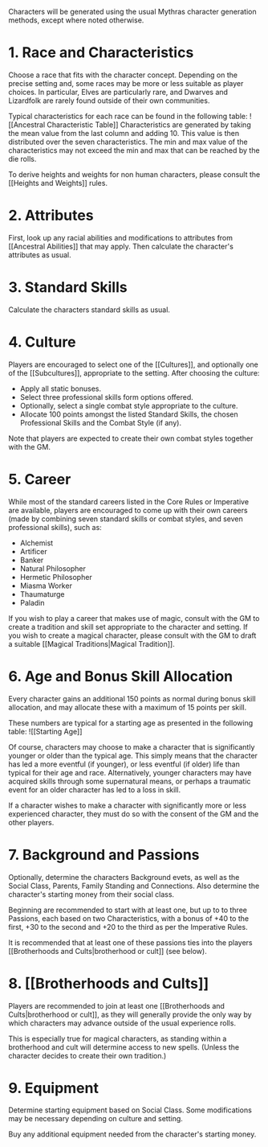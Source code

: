 Characters will be generated using the usual Mythras character generation methods, except where noted otherwise.

# 1. Race and Characteristics 
Choose a race that fits with the character concept. Depending on the precise setting and, some races may be more or less suitable as player choices. In particular, Elves are particularly rare, and Dwarves and Lizardfolk are rarely found outside of their own communities. 

Typical characteristics for each race can be found in the following table:
![[Ancestral Characteristic Table]]
Characteristics are generated by taking the mean value from the last column and adding 10. This value is then distributed over the seven characteristics. The min and max value of the characteristics may not exceed the min and max that can be reached by the die rolls.

To derive heights and weights for non human characters, please consult the [[Heights and Weights]] rules.

# 2. Attributes
First, look up any racial abilities and modifications to attributes from [[Ancestral Abilities]] that may apply. Then calculate the character's attributes as usual.

# 3. Standard Skills
Calculate the characters standard skills as usual.

# 4. Culture 
Players are encouraged to select one of the [[Cultures]], and optionally one of the [[Subcultures]], appropriate to the setting. After choosing the culture:
- Apply all static bonuses.
- Select three professional skills form options offered.
- Optionally, select a single combat style appropriate to the culture.
- Allocate 100 points amongst the listed Standard Skills, the chosen Professional Skills and the Combat Style (if any).

Note that players are expected to create their own combat styles together with the GM.

# 5. Career 
While most of the standard careers listed in the Core Rules or Imperative are available, players are encouraged to come up with their own careers (made by combining seven standard skills or combat styles, and seven professional skills), such as:
- Alchemist
- Artificer
- Banker
- Natural Philosopher
- Hermetic Philosopher
- Miasma Worker 
- Thaumaturge
- Paladin

If you wish to play a career that makes use of magic, consult with the GM to create a tradition and skill set appropriate to the character and setting. If you wish to create a magical character, please consult with the GM to draft a suitable [[Magical Traditions|Magical Tradition]].

# 6. Age and Bonus Skill Allocation 
Every character gains an additional 150 points as normal during bonus skill allocation, and may allocate these with a maximum of 15 points per skill. 

These numbers are typical for a starting age as presented in the following table:
![[Starting Age]]

Of course, characters may choose to make a character that is significantly younger or older than the typical age. This simply means that the character has led a more eventful (if younger), or less eventful (if older) life than typical for their age and race. Alternatively, younger characters may have acquired skills through some supernatural means, or perhaps a traumatic event for an older character has led to a loss in skill.

If a character wishes to make a character with significantly more or less experienced character, they must do so with the consent of the GM and the other players.

# 7. Background and Passions
Optionally, determine the characters Background evets, as well as the Social Class, Parents, Family Standing and Connections. Also determine the character's starting money from their social class.

Beginning are recommended to start with at least one, but up to to three Passions, each
based on two Characteristics, with a bonus of +40 to the first, +30 to the second and +20 to the third as per the Imperative Rules. 

It is recommended that at least one of these passions ties into the players [[Brotherhoods and Cults|brotherhood or cult]] (see below).



# 8. [[Brotherhoods and Cults]]
Players are recommended to join at least one [[Brotherhoods and Cults|brotherhood or cult]], as they will generally provide the only way by which characters may advance outside of the usual experience rolls. 

This is especially true for magical characters, as standing within a brotherhood and cult will determine access to new spells. (Unless the character decides to create their own tradition.)

# 9. Equipment
Determine starting equipment based on Social Class. Some modifications may be necessary depending on culture and setting.

Buy any additional equipment needed from the character's starting money.

